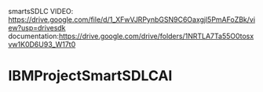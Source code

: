 smartsSDLC 
VIDEO: https://drive.google.com/file/d/1_XFwVJRPynbGSN9C6Oaxgjl5PmAFoZBk/view?usp=drivesdk
documentation:https://drive.google.com/drive/folders/1NRTLA7Ta55O0tosxvw1K0D6U93_W17t0
# IBMProjectSmartSDLCAI
